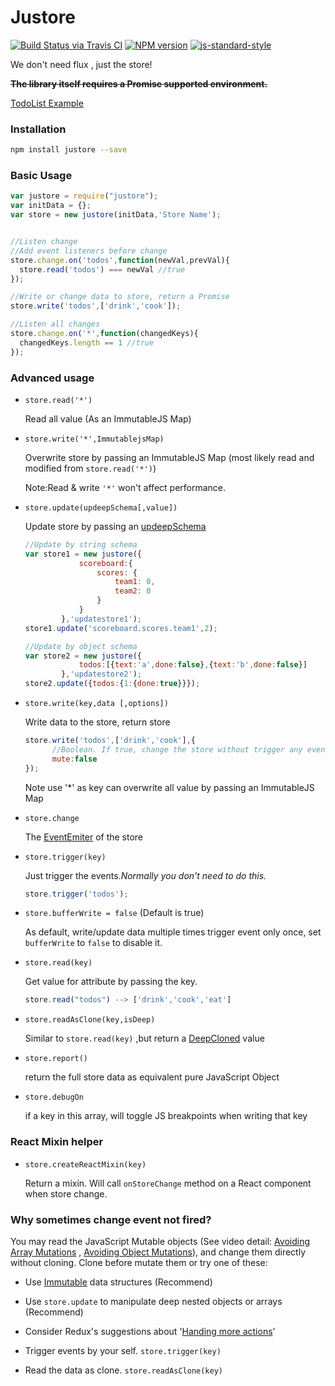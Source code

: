 # Justore

[![Build Status via Travis CI](https://travis-ci.org/regou/justore.svg?branch=master)](https://travis-ci.org/regou/justore)
[![NPM version](https://img.shields.io/npm/v/justore.svg)](https://www.npmjs.com/package/justore)
[![js-standard-style](https://img.shields.io/badge/code%20style-standard-brightgreen.svg)](http://standardjs.com)

We don't need flux , just the store!


~~**The library itself requires a Promise supported environment.**~~

[TodoList Example](https://github.com/regou/justore-todo)

### Installation

```sh
npm install justore --save
```

### Basic Usage

```js
var justore = require("justore");
var initData = {};
var store = new justore(initData,'Store Name');


//Listen change
//Add event listeners before change
store.change.on('todos',function(newVal,prevVal){
  store.read('todos') === newVal //true
});

//Write or change data to store, return a Promise
store.write('todos',['drink','cook']);

//Listen all changes
store.change.on('*',function(changedKeys){
  changedKeys.length == 1 //true
});
```


### Advanced usage

- `store.read('*')`

	Read all value (As an ImmutableJS Map)

- `store.write('*',ImmutablejsMap)`

	Overwrite store by passing an ImmutableJS Map (most likely read and modified from `store.read('*')`)
	
	Note:Read & write `'*'` won't affect performance.

- `store.update(updeepSchema[,value])`

	Update store by passing an [updeepSchema](https://github.com/substantial/updeep/tree/37cf81dd8377bd4f6fbd196407d0ac452cd6f825)
	```js
	//Update by string schema
	var store1 = new justore({
				scoreboard:{
					scores: {
						team1: 0,
						team2: 0
					}
				}
			},'updatestore1');
	store1.update('scoreboard.scores.team1',2);
	
	//Update by object schema
	var store2 = new justore({
				todos:[{text:'a',done:false},{text:'b',done:false}]
			},'updatestore2');
	store2.update({todos:{1:{done:true}}});
	```


- `store.write(key,data [,options])`

    Write data to the store, return store
    ```js
    store.write('todos',['drink','cook'],{
          //Boolean. If true, change the store without trigger any events
          mute:false
    });
    ```
    Note use '*' as key can overwrite all value by passing an ImmutableJS Map
        
- `store.change`

    The [EventEmiter](https://nodejs.org/api/events.html#events_class_events_eventemitter) of the store

- `store.trigger(key)`

    Just trigger the events.*Normally you don't need to do this.*
    ```js
    store.trigger('todos');
    ```

- `store.bufferWrite = false` (Default is true)

	As default, write/update data multiple times trigger event only once, set `bufferWrite` to `false` to disable it.

- `store.read(key)`

    Get value for attribute by passing the key.
    ```js
    store.read("todos") --> ['drink','cook','eat']
    ```

- `store.readAsClone(key,isDeep)`

    Similar to `store.read(key)` ,but return a [DeepCloned](https://lodash.com/docs#clone) value

- `store.report()`

    return the full store data as equivalent pure JavaScript Object
    
- `store.debugOn`
    
   if a key in this array, will toggle JS breakpoints when writing that key



### React Mixin helper
- `store.createReactMixin(key)`
 
    Return a mixin. Will call `onStoreChange` method on a React component when store change.



### Why sometimes change event not fired?
You may read the JavaScript Mutable objects (See video detail: [Avoiding Array Mutations](https://egghead.io/lessons/javascript-redux-avoiding-array-mutations-with-concat-slice-and-spread) , [Avoiding Object Mutations](https://egghead.io/lessons/javascript-redux-avoiding-object-mutations-with-object-assign-and-spread)), and change them directly without cloning.
Clone before mutate them or try one of these:

- Use [Immutable](https://facebook.github.io/immutable-js/) data structures (Recommend)

- Use `store.update` to manipulate deep nested objects or arrays (Recommend)

- Consider Redux's suggestions about '[Handing more actions](http://redux.js.org/docs/basics/Reducers.html#handling-more-actions)'

- Trigger events by your self.  `store.trigger(key)`

- Read the data as clone.  `store.readAsClone(key)`


